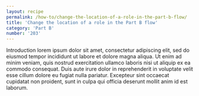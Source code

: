 ```yaml
---
layout: recipe
permalink: /how-to/change-the-location-of-a-role-in-the-part-b-flow/
title: 'Change the location of a role in the Part B flow'
category: 'Part B'
number: '203'
---
```


Introduction lorem ipsum dolor sit amet, consectetur adipiscing elit, sed do eiusmod tempor incididunt ut labore et dolore magna aliqua. Ut enim ad minim veniam, quis nostrud exercitation ullamco laboris nisi ut aliquip ex ea commodo consequat. Duis aute irure dolor in reprehenderit in voluptate velit esse cillum dolore eu fugiat nulla pariatur. Excepteur sint occaecat cupidatat non proident, sunt in culpa qui officia deserunt mollit anim id est laborum.

